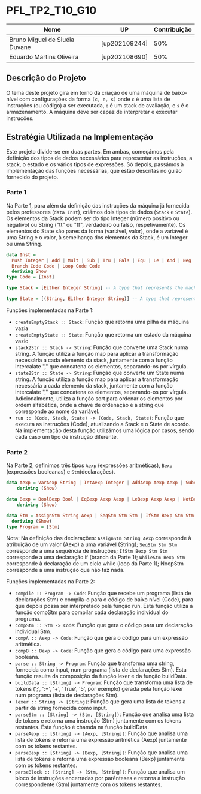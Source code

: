 # PFL_TP2_T10_G10

| Nome                         | UP            | Contribuição |
| ------------                 | ------------  |------------  |
| Bruno Miguel de Siuéia Duvane| [up202109244] |50%           |
| Eduardo Martins Oliveira     | [up202108690] |50%           |

## Descrição do Projeto

O tema deste projeto gira em torno da criação de uma máquina de baixo-nível com configurações da forma `(c, e, s)` onde `c` é uma lista de instruções (ou código) a ser executada, `e` é um stack de avaliação, e `s` é o armazenamento. A máquina deve ser capaz de interpretar e executar instruções.

## Estratégia Utilizada na Implementação

Este projeto divide-se em duas partes. Em ambas, começámos pela definição dos tipos de dados necessários para representar as instruções, a stack, o estado e os vários tipos de expressões. Só depois, passámos à implementação das funções necessárias, que estão descritas no guião fornecido do projeto.

### Parte 1

Na Parte 1, para além da definição das instruções da máquina já fornecida pelos professores (`data Inst`), criámos dois tipos de dados (`Stack` e `State`). Os elementos da Stack podem ser do tipo Integer (número positivo ou negativo) ou String ("tt" ou "ff", verdadeiro ou falso, respetivamente). Os elementos do State são pares da forma (variável, valor), onde a variável é uma String e o valor, à semelhança dos elementos da Stack, é um Integer ou uma String.

```haskell
data Inst =
  Push Integer | Add | Mult | Sub | Tru | Fals | Equ | Le | And | Neg | Fetch String | Store String | Noop |
  Branch Code Code | Loop Code Code
  deriving Show
type Code = [Inst] 
```

```haskell
type Stack = [Either Integer String] -- A type that represents the machine’s stack

type State = [(String, Either Integer String)] -- A type that represents the machine’s state
```

Funções implementadas na Parte 1:

- `createEmptyStack :: Stack`: Função que retorna uma pilha da máquina vazia
- `createEmptyState :: State`: Função que retorna um estado da máquina vazio
- `stack2Str :: Stack -> String`: Função que converte uma Stack numa string. A função utiliza a função map para aplicar a transformação necessária a cada elemento da stack, juntamente com a função intercalate "," que concatena os elementos, separando-os por vírgula. 
- `state2Str :: State -> String`: Função que converte um State numa string. A função utiliza a função map para aplicar a transformação necessária a cada elemento da stack, juntamente com a função intercalate "," que concatena os elementos, separando-os por vírgula. Adicionalmente, utiliza a função sort para ordenar os elementos por ordem alfabética, onde a chave de ordenação é a string que corresponde ao nome da variável.
- `run :: (Code, Stack, State) -> (Code, Stack, State)`: Função que executa as instruções (Code), atualizando a Stack e o State de acordo. Na implementação desta função utilizámos uma lógica por casos, sendo cada caso um tipo de instrução diferente. 

### Parte 2 

Na Parte 2, definimos três tipos `Aexp` (expressões aritméticas), `Bexp` (expressões booleanas) e `Stm`(declarações). 

```haskell
data Aexp = VarAexp String | IntAexp Integer | AddAexp Aexp Aexp | SubAexp Aexp Aexp | MultAexp Aexp Aexp
    deriving (Show)

data Bexp = BoolBexp Bool | EqBexp Aexp Aexp | LeBexp Aexp Aexp | NotBexp Bexp | AndBexp Bexp Bexp
    deriving (Show)

data Stm = AssignStm String Aexp | SeqStm Stm Stm | IfStm Bexp Stm Stm | WhileStm Bexp Stm | NoopStm
  deriving (Show)
type Program = [Stm] 
```

Nota: Na definição das declarações: `AssignStm String Aexp` corresponde à atribuição de um valor (Aexp) a uma variável (String); `SeqStm Stm Stm` corresponde a uma sequência de instruções; `IfStm Bexp Stm Stm` corresponde a uma declaração if (branch da Parte 1); `WhileStm Bexp Stm` corresponde à declaração de um ciclo while (loop da Parte 1); NoopStm corresponde a uma instrução que não faz nada.

Funções implementadas na Parte 2:

- `compile :: Program -> Code`: Função que recebe um programa (lista de declarações Stm) e compila-o para o código de baixo nível (Code), para que depois possa ser interpretado pela função run. Esta função utiliza a função compStm para compilar cada declaração individual do programa.
- `compStm :: Stm -> Code`: Função que gera o código para um declaração individual Stm.
- `compA :: Aexp -> Code`: Função que gera o código para um expressão aritmética.
- `compB :: Bexp -> Code`: Função que gera o código para uma expressão booleana.
- `parse :: String -> Program`: Função que transforma uma string, fornecida como input, num programa (lista de declarações Stm). Esta função resulta da composição da função lexer e da função buildData.
- `buildData :: [String] -> Program`: Função que transforma uma lista de tokens (';', ':=', '+', 'True', '5', por exemplo) gerada pela função lexer num programa (lista de declarações Stm).
- `lexer :: String -> [String]`: Função que gera uma lista de tokens a partir da string fornecida como input.
- `parseStm :: [String] -> (Stm, [String])`: Função que analisa uma lista de tokens e retorna uma instrução (Stm) juntamente com os tokens restantes. Esta função é chamda na função buildData.
- `parseAexp :: [String] -> (Aexp, [String])`: Função que analisa uma lista de tokens e retorna uma expressão aritmética (Aexp) juntamente com os tokens restantes.
- `parseBexp :: [String] -> (Bexp, [String])`: Função que analisa uma lista de tokens e retorna uma expressão booleana (Bexp) juntamente com os tokens restantes.
- `parseBlock :: [String] -> (Stm, [String])`: Função que analisa um bloco de instruções encerradas por parênteses e retorna a instrução correspondente (Stm) juntamente com os tokens restantes.
